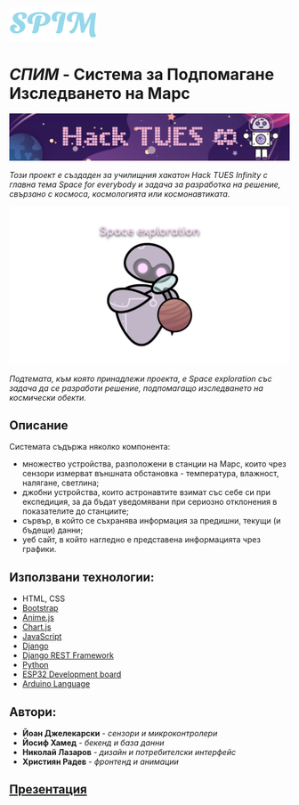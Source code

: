 ![spim](png/Asset_1.png)

# *СПИМ* - Система за Подпомагане Изследването на Марс

![hacktues](png/header2b.png)

*Този проект е създаден за училищния хакатон Hack TUES Infinity
с главна тема Space for everybody и задача за разработка на решение,
свързано с космоса, космологията или космонавтиката.*

![space exploration](png/spex.png)

*Подтемата, към която принадлежи проекта, е Space exploration със задача
да се разработи решение, подпомагащо изследването на космически обекти.*

## Описание

Системата съдържа няколко компонента:
* множество устройства, разположени в станции на Марс, които чрез сензори измерват външната обстановка - температура, влажност, налягане, светлина;
* джобни устройства, които астронавтите взимат със себе си при експедиция, за да бъдат уведомявани при сериозно отклонения в показателите до станциите;
* сървър, в който се съхранява информация за предишни, текущи (и бъдещи) данни;
* уеб сайт, в който нагледно е представена информацията чрез графики.



## Използвани технологии: 

* HTML, CSS
* [Bootstrap](https://getbootstrap.com/)
* [Anime.js](https://animejs.com/)
* [Chart.js](https://www.chartjs.org/)
* [JavaScript](https://www.javascript.com/)
* [Django](https://www.djangoproject.com/)
* [Django REST Framework](https://www.django-rest-framework.org/)
* [Python](https://www.python.org/)
* [ESP32 Development board](https://www.espressif.com/en/products/socs/esp32)
* [Arduino Language](https://www.arduino.cc/reference/en/)


## Автори:

* **Йоан Джелекарски** - *сензори и микроконтролери* 
* **Йосиф Хамед** - *бекенд и база данни*
* **Николай Лазаров** - *дизайн и потребителски интерфейс*
* **Християн Радев** - *фронтенд и анимации*

## [Презентация](https://docs.google.com/presentation/d/1-_eLe12qtFBJGbpQQPaEt_KGXbQLcmcE52BXi8JRKOY/edit?usp=sharing)

